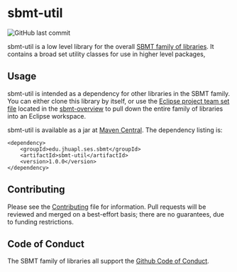 # sbmt-util

![GitHub last commit](https://img.shields.io/github/last-commit/NASA-Planetary-Science/sbmt-util)

sbmt-util is a low level library for the overall [SBMT family of libraries](https://github.com/orgs/NASA-Planetary-Science/teams/sbmt/repositories). It contains a broad set utility classes for use in higher level packages,


## Usage

sbmt-util is intended as a dependency for other libraries in the SBMT family.  You can either clone this library by itself, or use the [Eclipse project team set file](https://github.com/orgs/NASA-Planetary-Science/teams/sbmt/repositories/sbmt-overview/teamProjectSet.psf) located in the [sbmt-overview](https://github.com/orgs/NASA-Planetary-Science/teams/sbmt/repositories/sbmt-overview) to pull down the entire family of libraries into an Eclipse workspace.

sbmt-util is available as a jar at [Maven Central](https://central.sonatype.com/artifact/edu.jhuapl.ses/sbmt-util).  The dependency listing is:

```
<dependency>
    <groupId>edu.jhuapl.ses.sbmt</groupId>
    <artifactId>sbmt-util</artifactId>
    <version>1.0.0</version>
</dependency>
```


## Contributing

Please see the [Contributing](Contributing.md) file for information. Pull requests will be reviewed and merged on a best-effort basis; there are no guarantees, due to funding restrictions.

## Code of Conduct

The SBMT family of libraries all support the [Github Code of Conduct](https://docs.github.com/en/site-policy/github-terms/github-community-code-of-conduct).

